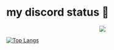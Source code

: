 # my discord status 🤔
<p align = "center">
    <img src = "https://discord.c99.nl/widget/theme-1/845570121976250368.png"/>
</p>

[![Top Langs](https://github-readme-stats.vercel.app/api/top-langs/?username=ntdcore&langs_count=8&theme=radical)](https://github.com/anuraghazra/github-readme-stats)
